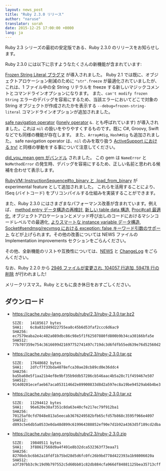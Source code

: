 ```yaml
---
layout: news_post
title: "Ruby 2.3.0 リリース"
author: "naruse"
translator: sorah
date: 2015-12-25 17:00:00 +0000
lang: ja
---
```


Ruby 2.3 シリーズの最初の安定版である、Ruby 2.3.0 のリリースをお知らせします。

Ruby 2.3.0 には以下に示すようなたくさんの新機能が含まれています:

[Frozen String Literal プラグマ](https://bugs.ruby-lang.org/issues/11473) が導入されました。
Ruby 2.1 では既に、オブジェクトアロケーション削減のために `"str".freeze` が最適化されていましたが、これは、1 ファイル中の全 String リテラルを freeze する新しいマジックコメントとコマンドラインオプションになります。
また、`can't modify frozen String` エラーのデバッグを容易にするため、当該エラーにおいてどこで対象の String オブジェクトが作成されたかを表示する `--debug=frozen-string-literal` コマンドラインオプションが追加されました。

[safe navigation operator](https://bugs.ruby-lang.org/issues/11537) ([lonely operator](https://instagram.com/p/-M9l6mRPLR/) `&.` とも呼ばれています) が導入されました。これは `nil` の扱いをやりやすくするものです。既に C#, Groovy, Swift などでも同様の機能が存在します。
また、`Array#dig`, `Hash#dig` も追加されました。
safe navigation operator は、`nil` のみを取り扱う [ActiveSupport における try!](http://api.rubyonrails.org/v4.2.5/classes/Object.html#method-i-try-21) と同様の挙動をする事について注意してください。

[did_you_mean gem がバンドル](https://bugs.ruby-lang.org/issues/11252) されました。
この gem は `NameError` と `NoMethodError` の発生時、デバッグを容易にするため、正しい名前と思われる候補を合わせて表示します。

[RubyVM::InstructionSequence#to_binary と .load_from_binary](https://bugs.ruby-lang.org/issues/11788) が experimental feature として追加されました。
これらを活用することにより、ISeq (バイトコード) をプリコンパイルする仕組みを実装することができます。

また、Ruby 2.3.0 にはさまざまなパフォーマンス改善が含まれています。例えば、
[method entry データ構造の再検討](https://bugs.ruby-lang.org/issues/11278),
[新しい table data 構造](https://bugs.ruby-lang.org/issues/11420),
[Proc#call 最適化](https://bugs.ruby-lang.org/issues/11569),
オブジェクトアロケーションとメソッド呼び出しのコードにおけるマシンコードレベルでの最適化,
[よりスマートな instance variable データ構造](https://bugs.ruby-lang.org/issues/11170),
[Socket#sendmsg/recvmsg における exception: false キーワード引数のサポート](https://bugs.ruby-lang.org/issues/11229)
などが上げられます。その他の改善については NEWS ファイルの Implementation improvements セクションをごらんください。

その他、全新機能のリストや互換性については、[NEWS](https://github.com/ruby/ruby/blob/v2_3_0/NEWS) と [ChangeLog](https://github.com/ruby/ruby/blob/v2_3_0/ChangeLog) をごらんください。

なお、Ruby 2.2.0 から [2946 ファイルが変更され, 104057 行追加, 59478 行の削除](https://github.com/ruby/ruby/compare/v2_2_0...v2_3_0) が行われました!

メリークリスマス。Ruby とともに良き休日をおすごしください。

## ダウンロード

* <https://cache.ruby-lang.org/pub/ruby/2.3/ruby-2.3.0.tar.bz2>

      SIZE:   14185617 bytes
      SHA1:   6c8a832d49d22755ea8c45b6d53faf2ccc6d6ac9
      SHA256: ec7579eaba2e4c402a089dbc86c98e5f1f62507880fd800b9b34ca30166bfa5e
      SHA512: 77b707359e754c3616699d21697752741497c719dc3d6fdfb55ed639e76d52560d293ae54cbe5c63be78dc73fbe60f1b8615d704d017bdfe1994aa9747d26a6c

* <https://cache.ruby-lang.org/pub/ruby/2.3/ruby-2.3.0.tar.gz>

      SIZE:   17648682 bytes
      SHA1:   2dfcf7f33bda4078efca30ae28cb89cd0e36ddc4
      SHA256: ba5ba60e5f1aa21b4ef8e9bf35b9ddb57286cb546aac4b5a28c71f459467e507
      SHA512: 914d0201ecefaeb67aca0531146d2e89900833d8d2a597ec8a19be94529ab6b4be367f9b0cee2868b407288896cc14b64d96150223cac0aef8aafc46fc3dd7cc

* <https://cache.ruby-lang.org/pub/ruby/2.3/ruby-2.3.0.tar.xz>

      SIZE:   11294412 bytes
      SHA1:   96e620e38af351c8da63e40cfe217ec79f912ba1
      SHA256: 70125af0cfd7048e813a5eecab3676249582bfb65cfd57b868c3595f966e4097
      SHA512: d893c5e6db5a0533e0da48d899c619964388852ef90e7d1b92a4363d5f189cd2dba32a009581f62b9f42a8e6027975fc3c18b64faf356f5e3ac43a8d69ec5327

* <https://cache.ruby-lang.org/pub/ruby/2.3/ruby-2.3.0.zip>

      SIZE:   19840511 bytes
      SHA1:   3f88617568d9a4f491e8b32dca532363f73eaa71
      SHA256: 8270bdcbc6b62a18fdf1b75bd28d5d6fc0fc26b9bd778d422393a1b98006020a
      SHA512: a3f397bb3c9c19d9b797552c5d60bb01c82db884cfa966df84881125bea35713cffd99f88fb86b271bae72d9cfb09ad9b33838cffcf6365c091459479914fdef

